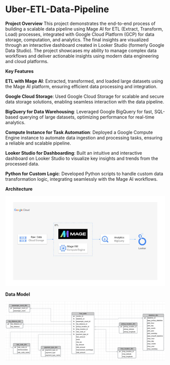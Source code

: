 # Uber-ETL-Data-Pipeline

**Project Overview**
This project demonstrates the end-to-end process of building a scalable data pipeline using Mage AI for ETL (Extract, Transform, Load) processes, integrated with Google Cloud Platform (GCP) for data storage, computation, and analytics. The final insights are visualized through an interactive dashboard created in Looker Studio (formerly Google Data Studio). The project showcases my ability to manage complex data workflows and deliver actionable insights using modern data engineering and cloud platforms.







**Key Features**

**ETL with Mage AI**: Extracted, transformed, and loaded large datasets using the Mage AI platform, ensuring efficient data processing and integration.

**Google Cloud Storage**: Used Google Cloud Storage for scalable and secure data storage solutions, enabling seamless interaction with the data pipeline.

**BigQuery for Data Warehousing**: Leveraged Google BigQuery for fast, SQL-based querying of large datasets, optimizing performance for real-time analytics.

**Compute Instance for Task Automation**: Deployed a Google Compute Engine instance to automate data ingestion and processing tasks, ensuring a reliable and scalable pipeline.

**Looker Studio for Dashboarding**: Built an intuitive and interactive dashboard on Looker Studio to visualize key insights and trends from the processed data.

**Python for Custom Logic**: Developed Python scripts to handle custom data transformation logic, integrating seamlessly with the Mage AI workflows.

**Architecture**

![image](https://github.com/anushkauniyal20/Uber-ETL-Data-Pipeline/blob/main/architecture.jpg)


**Data Model**

![image](https://github.com/anushkauniyal20/Uber-ETL-Data-Pipeline/blob/main/Screenshot%202024-12-08%20232218.png)
